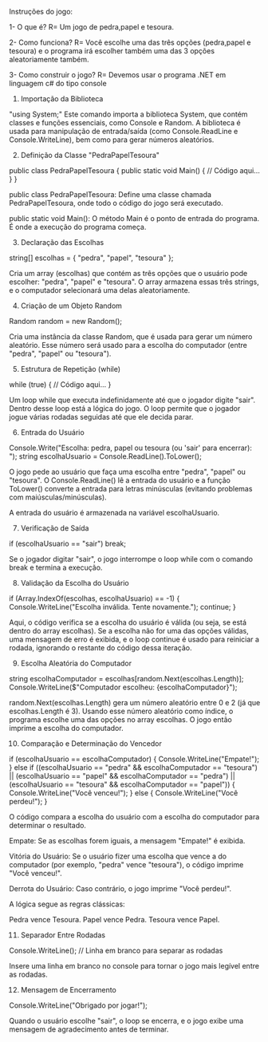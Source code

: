 Instruções do jogo:

1- O que é?
R= Um jogo de pedra,papel e tesoura.

2- Como funciona?
R= Você escolhe uma das três opções (pedra,papel e tesoura) e o programa irá escolher também uma das 3 opções aleatoriamente também.

3- Como construir o jogo?
R= Devemos usar o programa .NET em linguagem c# do tipo console

1. Importação da Biblioteca

"using System;"
Este comando importa a biblioteca System, que contém classes e funções essenciais, como Console e Random. A biblioteca é usada para manipulação de entrada/saída (como Console.ReadLine e Console.WriteLine), bem como para gerar números aleatórios.

2. Definição da Classe "PedraPapelTesoura"

public class PedraPapelTesoura
{
    public static void Main()
    {
        // Código aqui...
    }
}

public class PedraPapelTesoura: Define uma classe chamada PedraPapelTesoura, onde todo o código do jogo será executado.

public static void Main(): O método Main é o ponto de entrada do programa. É onde a execução do programa começa.

3. Declaração das Escolhas

string[] escolhas = { "pedra", "papel", "tesoura" };

Cria um array (escolhas) que contém as três opções que o usuário pode escolher: "pedra", "papel" e "tesoura". O array armazena essas três strings, e o computador selecionará uma delas aleatoriamente.

4. Criação de um Objeto Random

Random random = new Random();

Cria uma instância da classe Random, que é usada para gerar um número aleatório. Esse número será usado para a escolha do computador (entre "pedra", "papel" ou "tesoura").

5. Estrutura de Repetição (while)

while (true)
{
    // Código aqui...
}

Um loop while que executa indefinidamente até que o jogador digite "sair". Dentro desse loop está a lógica do jogo.
O loop permite que o jogador jogue várias rodadas seguidas até que ele decida parar.

6. Entrada do Usuário

Console.Write("Escolha: pedra, papel ou tesoura (ou 'sair' para encerrar): ");
string escolhaUsuario = Console.ReadLine().ToLower();

O jogo pede ao usuário que faça uma escolha entre "pedra", "papel" ou "tesoura". O Console.ReadLine() lê a entrada do usuário e a função ToLower() converte a entrada para letras minúsculas (evitando problemas com maiúsculas/minúsculas).

A entrada do usuário é armazenada na variável escolhaUsuario.

7. Verificação de Saída

if (escolhaUsuario == "sair")
    break;

Se o jogador digitar "sair", o jogo interrompe o loop while com o comando break e termina a execução.

8. Validação da Escolha do Usuário

if (Array.IndexOf(escolhas, escolhaUsuario) == -1)
{
    Console.WriteLine("Escolha inválida. Tente novamente.");
    continue;
}

Aqui, o código verifica se a escolha do usuário é válida (ou seja, se está dentro do array escolhas).
Se a escolha não for uma das opções válidas, uma mensagem de erro é exibida, e o loop continue é usado para reiniciar a rodada, ignorando o restante do código dessa iteração.

9. Escolha Aleatória do Computador

string escolhaComputador = escolhas[random.Next(escolhas.Length)];
Console.WriteLine($"Computador escolheu: {escolhaComputador}");

random.Next(escolhas.Length) gera um número aleatório entre 0 e 2 (já que escolhas.Length é 3).
Usando esse número aleatório como índice, o programa escolhe uma das opções no array escolhas.
O jogo então imprime a escolha do computador.

10. Comparação e Determinação do Vencedor

if (escolhaUsuario == escolhaComputador)
{
    Console.WriteLine("Empate!");
}
else if ((escolhaUsuario == "pedra" && escolhaComputador == "tesoura") ||
         (escolhaUsuario == "papel" && escolhaComputador == "pedra") ||
         (escolhaUsuario == "tesoura" && escolhaComputador == "papel"))
{
    Console.WriteLine("Você venceu!");
}
else
{
    Console.WriteLine("Você perdeu!");
}

O código compara a escolha do usuário com a escolha do computador para determinar o resultado.

Empate: Se as escolhas forem iguais, a mensagem "Empate!" é exibida.

Vitória do Usuário: Se o usuário fizer uma escolha que vence a do computador (por exemplo, "pedra" vence "tesoura"), o código imprime "Você venceu!".

Derrota do Usuário: Caso contrário, o jogo imprime "Você perdeu!".

A lógica segue as regras clássicas:

Pedra vence Tesoura.
Papel vence Pedra.
Tesoura vence Papel.

11. Separador Entre Rodadas

Console.WriteLine(); // Linha em branco para separar as rodadas

Insere uma linha em branco no console para tornar o jogo mais legível entre as rodadas.

12. Mensagem de Encerramento

Console.WriteLine("Obrigado por jogar!");

Quando o usuário escolhe "sair", o loop se encerra, e o jogo exibe uma mensagem de agradecimento antes de terminar.
